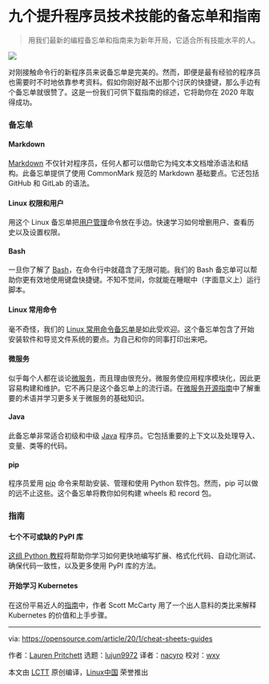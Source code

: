 [#]: collector: (lujun9972)
[#]: translator: (nacyro)
[#]: reviewer: (wxy)
[#]: publisher: (wxy)
[#]: url: (https://linux.cn/article-11753-1.html)
[#]: subject: (9 cheat sheets and guides to enhance your tech skills)
[#]: via: (https://opensource.com/article/20/1/cheat-sheets-guides)
[#]: author: (Lauren Pritchett https://opensource.com/users/lauren-pritchett)

九个提升程序员技术技能的备忘单和指南
======

> 用我们最新的编程备忘单和指南来为新年开局，它适合所有技能水平的人。

![](https://img.linux.net.cn/data/attachment/album/202001/05/233115etzm6hv4a3z5yvhg.jpg)

对刚接触命令行的新程序员来说备忘单是完美的。然而，即便是最有经验的程序员也需要时不时地依靠参考资料。假如你刚好敲不出那个讨厌的快捷键，那么手边有个备忘单就很赞了。这是一份我们可供下载指南的综述，它将助你在 2020 年取得成功。

### 备忘单

#### Markdown

[Markdown][2] 不仅针对程序员，任何人都可以借助它为纯文本文档增添语法和结构。此备忘单提供了使用 CommonMark 规范的 Markdown 基础要点。它还包括 GitHub 和 GitLab 的语法。

#### Linux 权限和用户

用这个 Linux 备忘单把[用户管理][3]命令放在手边。快速学习如何增删用户、查看历史以及设置权限。

#### Bash

一旦你了解了 [Bash][4]，在命令行中就蕴含了无限可能。我们的 Bash 备忘单可以帮助你更有效地使用键盘快捷键。不知不觉间，你就能在睡眠中（字面意义上）运行脚本。

#### Linux 常用命令

毫不奇怪，我们的 [Linux 常用命令备忘单][5]是如此受欢迎。这个备忘单包含了开始安装软件和导览文件系统的要点。为自己和你的同事打印出来吧。

#### 微服务

似乎每个人都在谈论[微服务][6]，而且理由很充分。微服务使应用程序模块化，因此更容易构建和维护。它不再只是这个备忘单上的流行语。在[微服务开源指南][7]中了解重要的术语并学习更多关于微服务的基础知识。

#### Java

此备忘单非常适合初级和中级 [Java][8] 程序员。它包括重要的上下文以及处理导入、变量、类等的代码。

#### pip

程序员爱用 [pip][9] 命令来帮助安装、管理和使用 Python 软件包。然而，pip 可以做的远不止这些。这个备忘单将教你如何构建 wheels 和 record 包。

### 指南

#### 七个不可或缺的 PyPI 库

[这组 Python 教程][10]将帮助你学习如何更快地编写扩展、格式化代码、自动化测试、确保代码一致性，以及更多使用 PyPI 库的方法。

#### 开始学习 Kubernetes

在这份平易近人的[指南][11]中，作者 Scott McCarty 用了一个出人意料的类比来解释 Kubernetes 的价值和上手步骤。

--------------------------------------------------------------------------------

via: https://opensource.com/article/20/1/cheat-sheets-guides

作者：[Lauren Pritchett][a]
选题：[lujun9972][b]
译者：[nacyro](https://github.com/nacyro)
校对：[wxy](https://github.com/wxy)

本文由 [LCTT](https://github.com/LCTT/TranslateProject) 原创编译，[Linux中国](https://linux.cn/) 荣誉推出

[a]: https://opensource.com/users/lauren-pritchett
[b]: https://github.com/lujun9972
[1]: https://opensource.com/sites/default/files/styles/image-full-size/public/lead-images/checklist_hands_team_collaboration.png?itok=u82QepPk (a checklist for a team)
[2]: https://opensource.com/downloads/cheat-sheet-markdown
[3]: https://opensource.com/downloads/linux-permissions-cheat-sheet
[4]: https://opensource.com/downloads/bash-cheat-sheet
[5]: https://opensource.com/downloads/linux-common-commands-cheat-sheet
[6]: https://opensource.com/downloads/microservices-cheat-sheet
[7]: https://opensource.com/article/19/11/microservices-cheat-sheet
[8]: https://opensource.com/downloads/java-cheat-sheet
[9]: https://opensource.com/downloads/pip-cheat-sheet
[10]: https://opensource.com/downloads/7-essential-pypi-libraries
[11]: https://opensource.com/downloads/getting-started-kubernetes-ebook
[12]: https://opensource.com/users/fatherlinux
[13]: https://opensource.com/downloads/cheat-sheets
[14]: https://opensource.com/email-newsletter
